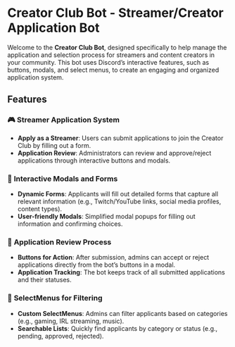 # Creator Club Bot - Streamer/Creator Application Bot

Welcome to the **Creator Club Bot**, designed specifically to help manage the application and selection process for streamers and content creators in your community. This bot uses Discord’s interactive features, such as buttons, modals, and select menus, to create an engaging and organized application system.

## Features

### 🎮 **Streamer Application System**
- **Apply as a Streamer**: Users can submit applications to join the Creator Club by filling out a form.
- **Application Review**: Administrators can review and approve/reject applications through interactive buttons and modals.

### 📝 **Interactive Modals and Forms**
- **Dynamic Forms**: Applicants will fill out detailed forms that capture all relevant information (e.g., Twitch/YouTube links, social media profiles, content types).
- **User-friendly Modals**: Simplified modal popups for filling out information and confirming choices.
  
### 🔄 **Application Review Process**
- **Buttons for Action**: After submission, admins can accept or reject applications directly from the bot’s buttons in a modal.
- **Application Tracking**: The bot keeps track of all submitted applications and their statuses.

### 🎯 **SelectMenus for Filtering**
- **Custom SelectMenus**: Admins can filter applicants based on categories (e.g., gaming, IRL streaming, music).
- **Searchable Lists**: Quickly find applicants by category or status (e.g., pending, approved, rejected).
